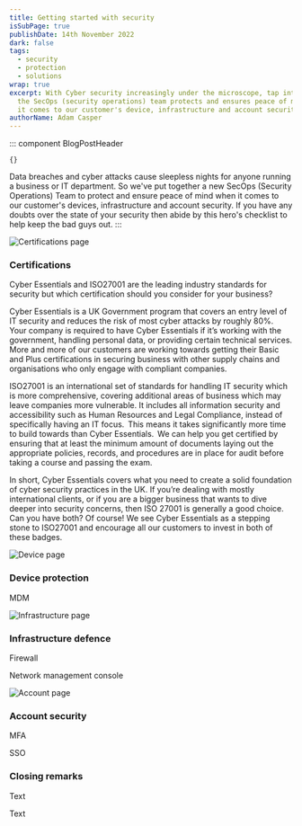 ```yaml
---
title: Getting started with security
isSubPage: true
publishDate: 14th November 2022
dark: false
tags:
  - security
  - protection
  - solutions
wrap: true
excerpt: W﻿ith Cyber security increasingly under the microscope, tap into how
  the SecOps (security operations) team protects and ensures peace of mind when
  it comes to our customer's device, infrastructure and account security.
authorName: Adam Casper
---
```

::: component BlogPostHeader
~~~
{}
~~~
D﻿ata breaches and cyber attacks cause sleepless nights for anyone running a business or IT department. So we've put together a new SecOps (Security Operations) Team to protect and ensure peace of mind when it comes to our customer's devices, infrastructure and account security. If you have any doubts over the state of your security then abide by this hero's checklist to help keep the bad guys out.
:::

![Certifications page]( "Certifications")

### Certifications

Cyber Essentials and ISO27001 are the leading industry standards for security but which certification should you consider for your business? 

C﻿yber Essentials is a UK Government program that covers an entry level of IT security and reduces the risk of most cyber attacks by roughly 80%. Your company is required to have Cyber Essentials if it’s working with the government, handling personal data, or providing certain technical services. More and more of our customers are working towards getting their Basic and Plus certifications in securing business with other supply chains and organisations who only engage with compliant companies.

I﻿SO27001 is an international set of standards for handling IT security which is more comprehensive, covering additional areas of business which may leave companies more vulnerable. It includes all information security and accessibility such as Human Resources and Legal Compliance, instead of specifically having an IT focus.  This means it takes significantly more time to build towards than Cyber Essentials.  We can help you get certified by ensuring that at least the minimum amount of documents laying out the appropriate policies, records, and procedures are in place for audit before taking a course and passing the exam. 

In short, Cyber Essentials covers what you need to create a solid foundation of cyber security practices in the UK. If you’re dealing with mostly international clients, or if you are a bigger business that wants to dive deeper into security concerns, then ISO 27001 is generally a good choice. Can you have both? Of course! We see Cyber Essentials as a stepping stone to ISO27001 and encourage all our customers to invest in both of these badges.



















![Device page]( "Device")

### D﻿evice protection

MDM

![Infrastructure page]( "Infrastructure")

### Infrastructure defence

Firewall

Network management console

![Account page]( "Account")

### A﻿ccount security

M﻿FA

SSO



### C﻿losing remarks

T﻿ext

T﻿ext
